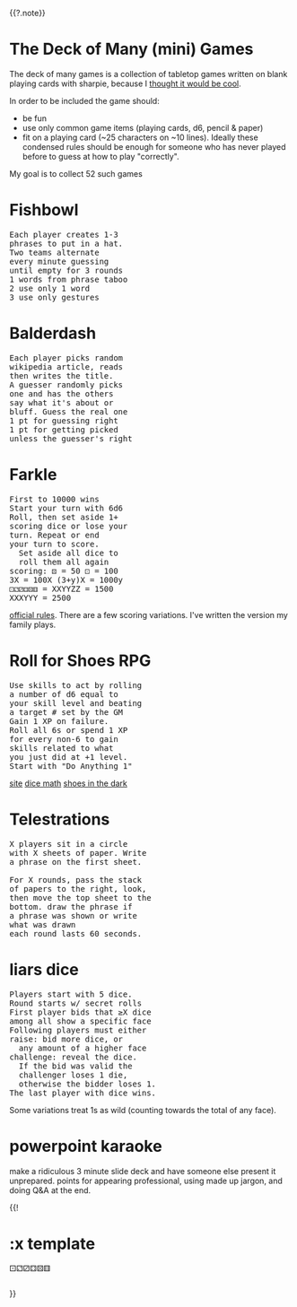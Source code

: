 {{?.note}}
# The Deck of Many (mini) Games

The deck of many games is a collection of tabletop games written on blank playing cards with sharpie, because I [thought it would be cool](https://www.dndbeyond.com/magic-items/4617-deck-of-many-things).

In order to be included the game should:
* be fun
* use only common game items (playing cards, d6, pencil & paper)
* fit on a playing card (~25 characters on ~10 lines). Ideally these condensed rules should be enough for someone who has never played before to guess at how to play "correctly".

My goal is to collect 52 such games

# Fishbowl
<pre>
Each player creates 1-3
phrases to put in a hat.
Two teams alternate
every minute guessing
until empty for 3 rounds
1 words from phrase taboo
2 use only 1 word
3 use only gestures
</pre>

# Balderdash
<pre>
Each player picks random
wikipedia article, reads
then writes the title.
A guesser randomly picks
one and has the others
say what it's about or
bluff. Guess the real one
1 pt for guessing right
1 pt for getting picked
unless the guesser's right
</pre>

# Farkle
<pre>
First to 10000 wins
Start your turn with 6d6
Roll, then set aside 1+
scoring dice or lose your
turn. Repeat or end
your turn to score.
  Set aside all dice to
  roll them all again
scoring: ⚄ = 50 ⚀ = 100
3X = 100X (3+y)X = 1000y
⚀⚁⚂⚃⚄⚅ = XXYYZZ = 1500
XXXYYY = 2500
</pre>
[official rules](http://farkle.games/official-rules/).
There are a few scoring variations. I've written the version my family plays.

# Roll for Shoes RPG
<pre>
Use skills to act by rolling
a number of d6 equal to
your skill level and beating
a target # set by the GM
Gain 1 XP on failure.
Roll all 6s or spend 1 XP
for every non-6 to gain
skills related to what
you just did at +1 level.
Start with "Do Anything 1"
</pre>
[site](https://rollforshoes.com/)
[dice math](dicemath.md)
[shoes in the dark](https://dozens.itch.io/shoes-in-the-dark)

# Telestrations
<pre>
X players sit in a circle
with X sheets of paper. Write
a phrase on the first sheet.

For X rounds, pass the stack
of papers to the right, look,
then move the top sheet to the
bottom. draw the phrase if
a phrase was shown or write
what was drawn
each round lasts 60 seconds.
</pre>

# liars dice
<pre>
Players start with 5 dice.
Round starts w/ secret rolls
First player bids that ≥X dice
among all show a specific face
Following players must either
raise: bid more dice, or
  any amount of a higher face
challenge: reveal the dice.
  If the bid was valid the
  challenger loses 1 die,
  otherwise the bidder loses 1.
The last player with dice wins.
</pre>
Some variations treat 1s as wild (counting towards the total of any face).


# powerpoint karaoke
make a ridiculous 3 minute slide deck and have someone else present it unprepared.
points for appearing professional, using made up jargon, and doing Q&A at the end.

{{!
# :x template
⚀⚁⚂⚃⚄⚅
<pre></pre>
}}
